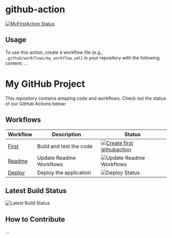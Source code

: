 # github-action

[![MyFirstAction Status](https://github.com/your-username/repository-name/workflows/MyFirstAction/badge.svg)](https://github.com/your-username/repository-name/actions)

## Usage

To use this action, create a workflow file (e.g., `.github/workflows/my_workflow.yml`) in your repository with the following content:
...

# My GitHub Project

This repository contains amazing code and workflows. Check out the status of our GitHub Actions below:

## Workflows

| Workflow                                | Description             | Status                                                                                                                                                                                                             |
| --------------------------------------- | ----------------------- | ------------------------------------------------------------------------------------------------------------------------------------------------------------------------------------------------------------------ |
| [First](.github/workflows/first.yaml)   | Build and test the code | [![Create first githubaction](https://github.com/girish-devops-project/github-action/actions/workflows/first.yaml/badge.svg)](https://github.com/girish-devops-project/github-action/actions/workflows/first.yaml) |
| [Readme](.github/workflows/readme.yaml) | Update Readme Workflows | ![Update Readme Workflows](https://github.com/your-username/repository-name/workflows/Lint/badge.svg)                                                                                                              |
| [Deploy](.github/workflows/deploy.yml)  | Deploy the application  | ![Deploy Status](https://github.com/your-username/repository-name/workflows/Deploy/badge.svg)                                                                                                                      |

<!-- Add more workflows as needed -->

## Latest Build Status

![Latest Build Status](https://github.com/your-username/repository-name/workflows/build/badge.svg)

## How to Contribute

...

